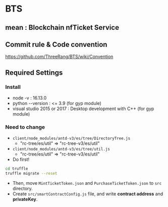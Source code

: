 # BTS
## mean : Blockchain nfTicket Service

## Commit rule & Code convention
<a>https://github.com/ThreeRang/BTS/wiki/Convention</a>

## Required Settings
### Install
- node -v : 16.13.0
- python --version : <= 3.9 (for gyp module)
- visual studio 2015 or 2017 : Desktop development with C++ (for gyp module) 

### Need to change
- `client/node_modules/antd-v3/es/tree/DirectoryTree.js`
  - "rc-tree/es/util" => "rc-tree-v3/es/util"
- `client/node_modules/antd-v3/es/tree/util.js`
  - "rc-tree/es/util" => "rc-tree-v3/es/util"
- Do first!

```bash
cd truffle
truffle migrate --reset
```
  - Then, move `MintTicketToken.json` and `PurchaseTicketToken.json` to `src` directory.
  - Create `src/smartContractConfig.js` file, and write __contract address__ and __privateKey__.

